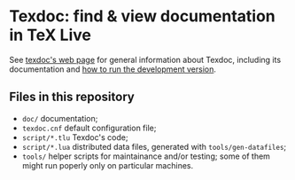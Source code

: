 # Texdoc: find & view documentation in TeX Live

[site]: http://tug.org/texdoc/
[dev]: http://tug.org/texdoc/dev/

See [texdoc's web page][site] for general information about Texdoc, including
its documentation and [how to run the development version][dev].

## Files in this repository

- `doc/` documentation;
- `texdoc.cnf` default configuration file;
- `script/*.tlu` Texdoc's code;
- `script/*.lua` distributed data files, generated with `tools/gen-datafiles`;
- `tools/` helper scripts for maintainance and/or testing; some of them might run poperly only on particular machines.